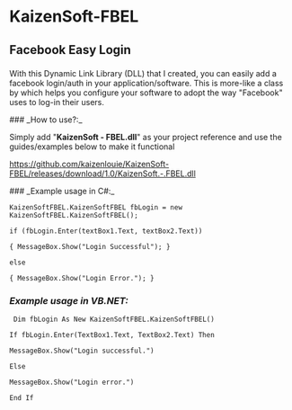 # KaizenSoft-FBEL
## Facebook Easy Login<p>


With this Dynamic Link Library (DLL) that I created, 
you can easily add a facebook login/auth in your application/software.
This is more-like a class by which helps you configure your software to
adopt the way "Facebook" uses to log-in their users.<p>
<p>
<p>
### _How to use?:_

Simply add "**KaizenSoft - FBEL.dll**" as your project reference and use the guides/examples below to make it functional<p>
https://github.com/kaizenlouie/KaizenSoft-FBEL/releases/download/1.0/KaizenSoft.-.FBEL.dll
<p><p><p>
### _Example usage in C#:_

`KaizenSoftFBEL.KaizenSoftFBEL fbLogin = new KaizenSoftFBEL.KaizenSoftFBEL();`<p>
            `if (fbLogin.Enter(textBox1.Text, textBox2.Text))`<p>
            `{ MessageBox.Show("Login Successful"); }`<p>
            `else`<p>
            `{ MessageBox.Show("Login Error."); }`<p><p><p>
            
            
            
### _Example usage in VB.NET:_       

` Dim fbLogin As New KaizenSoftFBEL.KaizenSoftFBEL()`<p>
        `If fbLogin.Enter(TextBox1.Text, TextBox2.Text) Then`<p>
            `MessageBox.Show("Login successful.")`<p>
        `Else`<p>
            `MessageBox.Show("Login error.")`<p>
        `End If`<p>

